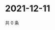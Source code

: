 # 2021-12-11

共 0 条

<!-- BEGIN WEIBO -->
<!-- 最后更新时间 Sat Dec 11 2021 03:00:41 GMT+0800 (China Standard Time) -->

<!-- END WEIBO -->
